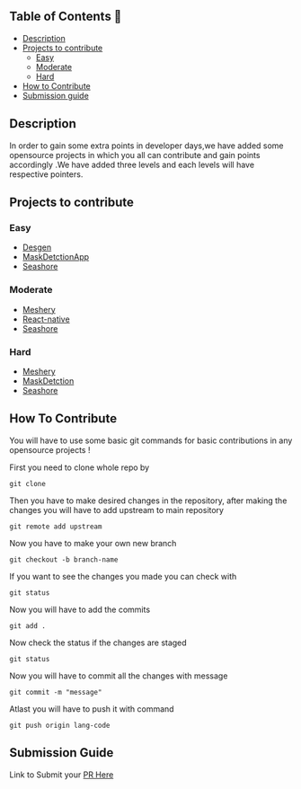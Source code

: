 ## Table of Contents 📕
- [Description](#description)
- [Projects to contribute](#projects-to-contribute)
  - [Easy]()
  - [Moderate]()
  - [Hard]()
- [How to Contribute](#how-to-contribute)
- [Submission guide](#submission-guide)
## Description
In order to gain some extra points in developer days,we have added some opensource projects in which you all can contribute and gain points accordingly .We have added three levels and each levels will have respective pointers.

## Projects to contribute
### Easy
 - [Desgen]()
 - [MaskDetctionApp]()
 - [Seashore]()
 ### Moderate
 - [Meshery]()
 - [React-native]()
 - [Seashore]()

 ### Hard
 - [Meshery]()
 - [MaskDetction]()
 - [Seashore]()


## How To Contribute
You will have to use some basic git commands for basic contributions in any opensource projects !

First you need to clone whole repo by 

``git clone`` 

Then you have to make desired changes in the repository,
after making the changes you will have to add upstream to main repository 

`git remote add upstream`

Now you have to make your own new branch

`git checkout -b branch-name`

If you want to see the changes you made you can check with 

`git status`

Now you will have to add the commits

`git add .`

Now check the status if the changes are staged 

`git status`

Now you will have to commit all the changes with message

`git commit -m "message"` 

Atlast you will have to push it with command

`git push origin lang-code`




## Submission Guide

Link to Submit your [PR Here](http://bonus.devdays.xyz/)







 